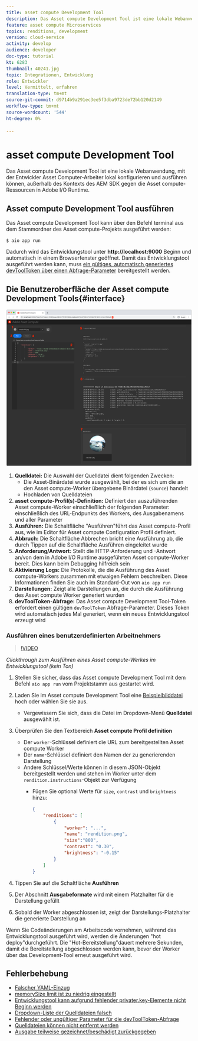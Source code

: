 ```yaml
---
title: asset compute Development Tool
description: Das Asset compute Development Tool ist eine lokale Webanwendung, mit der Entwickler Asset Computer-Arbeiter lokal konfigurieren und ausführen können, außerhalb des Kontexts des AEM SDK gegen die Asset compute-Ressourcen in Adobe I/O Runtime.
feature: asset compute Microservices
topics: renditions, development
version: cloud-service
activity: develop
audience: developer
doc-type: tutorial
kt: 6283
thumbnail: 40241.jpg
topic: Integrationen, Entwicklung
role: Entwickler
level: Vermittelt, erfahren
translation-type: tm+mt
source-git-commit: d9714b9a291ec3ee5f3dba9723de72bb120d2149
workflow-type: tm+mt
source-wordcount: '544'
ht-degree: 0%

---
```



# asset compute Development Tool

Das Asset compute Development Tool ist eine lokale Webanwendung, mit der Entwickler Asset Computer-Arbeiter lokal konfigurieren und ausführen können, außerhalb des Kontexts des AEM SDK gegen die Asset compute-Ressourcen in Adobe I/O Runtime.

## Asset compute Development Tool ausführen

Das Asset compute Development Tool kann über den Befehl terminal aus dem Stammordner des Asset compute-Projekts ausgeführt werden:

```
$ aio app run
```

Dadurch wird das Entwicklungstool unter __http://localhost:9000__ Beginn und automatisch in einem Browserfenster geöffnet. Damit das Entwicklungstool ausgeführt werden kann, muss [ein gültiges, automatisch generiertes devToolToken über einen Abfrage-Parameter](#troubleshooting__devtooltoken) bereitgestellt werden.

## Die Benutzeroberfläche der Asset compute Development Tools{#interface}

![asset compute Development Tool](./assets/development-tool/asset-compute-dev-tool.png)

1. __Quelldatei:__ Die Auswahl der Quelldatei dient folgenden Zwecken:
   + Die Asset-Binärdatei wurde ausgewählt, bei der es sich um die an den Asset compute-Worker übergebene Binärdatei (`source`) handelt
   + Hochladen von Quelldateien
1. __asset compute-Profil(s)-Definition:__ Definiert den auszuführenden Asset compute-Worker einschließlich der folgenden Parameter: einschließlich des URL-Endpunkts des Workers, des Ausgabenamens und aller Parameter
1. __Ausführen:__ Die Schaltfläche &quot;Ausführen&quot;führt das Asset compute-Profil aus, wie im Editor für Asset compute Configuration Profil definiert.
1. __Abbruch:__ Die Schaltfläche Abbrechen bricht eine Ausführung ab, die durch Tippen auf die Schaltfläche Ausführen eingeleitet wurde
1. __Anforderung/Antwort:__ Stellt die HTTP-Anforderung und -Antwort an/von dem in Adobe I/O Runtime ausgeführten Asset compute-Worker bereit. Dies kann beim Debugging hilfreich sein
1. __Aktivierung Logs:__ Die Protokolle, die die Ausführung des Asset compute-Workers zusammen mit etwaigen Fehlern beschreiben. Diese Informationen finden Sie auch im Standard-Out von `aio app run`
1. __Darstellungen:__ Zeigt alle Darstellungen an, die durch die Ausführung des Asset compute Worker generiert wurden
1. __devToolToken-Abfrage:__ Das Asset compute Development Tool-Token erfordert einen gültigen  `devToolToken` Abfrage-Parameter. Dieses Token wird automatisch jedes Mal generiert, wenn ein neues Entwicklungstool erzeugt wird

### Ausführen eines benutzerdefinierten Arbeitnehmers

>[!VIDEO](https://video.tv.adobe.com/v/40241?quality=12&learn=on)

_Clickthrough zum Ausführen eines Asset compute-Werkes im Entwicklungstool (kein Ton)_

1. Stellen Sie sicher, dass das Asset compute Development Tool mit dem Befehl `aio app run` vom Projektstamm aus gestartet wird.
1. Laden Sie im Asset compute Development Tool eine [Beispielbilddatei](../assets/samples/sample-file.jpg) hoch oder wählen Sie sie aus.
   + Vergewissern Sie sich, dass die Datei im Dropdown-Menü __Quelldatei__ ausgewählt ist.
1. Überprüfen Sie den Textbereich __Asset compute Profil definition__
   + Der `worker`-Schlüssel definiert die URL zum bereitgestellten Asset compute Worker
   + Der `name`-Schlüssel definiert den Namen der zu generierenden Darstellung
   + Andere Schlüssel/Werte können in diesem JSON-Objekt bereitgestellt werden und stehen im Worker unter dem `rendition.instructions`-Objekt zur Verfügung
      + Fügen Sie optional Werte für `size`, `contrast` und `brightness` hinzu:

         ```json
         {
             "renditions": [
                 {
                     "worker": "...",
                     "name": "rendition.png",
                     "size":"800",
                     "contrast": "0.30",
                     "brightness": "-0.15"
                 }
             ]
         }
         ```

1. Tippen Sie auf die Schaltfläche __Ausführen__
1. Der Abschnitt __Ausgabeformate__ wird mit einem Platzhalter für die Darstellung gefüllt
1. Sobald der Worker abgeschlossen ist, zeigt der Darstellungs-Platzhalter die generierte Darstellung an

Wenn Sie Codeänderungen am Arbeitscode vornehmen, während das Entwicklungstool ausgeführt wird, werden die Änderungen &quot;hot deploy&quot;durchgeführt. Die &quot;Hot-Bereitstellung&quot;dauert mehrere Sekunden, damit die Bereitstellung abgeschlossen werden kann, bevor der Worker über das Development-Tool erneut ausgeführt wird.

## Fehlerbehebung

+ [Falscher YAML-Einzug](../troubleshooting.md#incorrect-yaml-indentation)
+ [memorySize limit ist zu niedrig eingestellt](../troubleshooting.md#memorysize-limit-is-set-too-low)
+ [Entwicklungstool kann aufgrund fehlender privater.key-Elemente nicht Beginn werden](../troubleshooting.md#missing-private-key)
+ [Dropdown-Liste der Quelldateien falsch](../troubleshooting.md#source-files-dropdown-incorrect)
+ [Fehlender oder ungültiger Parameter für die devToolToken-Abfrage](../troubleshooting.md#missing-or-invalid-devtooltoken-query-parameter)
+ [Quelldateien können nicht entfernt werden](../troubleshooting.md#unable-to-remove-source-files)
+ [Ausgabe teilweise gezeichnet/beschädigt zurückgegeben](../troubleshooting.md#rendition-returned-partially-drawn-or-corrupt)
